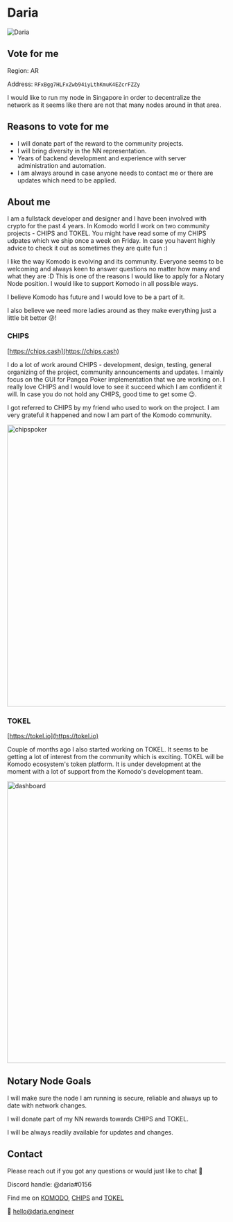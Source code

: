 # Daria

![Daria](https://user-images.githubusercontent.com/2395326/113465582-4e378f00-945f-11eb-8ec3-7d7fff233bfd.jpg)


## Vote for me

Region: AR

Address: `RFxBgg7HLFxZwb94iyLthKmuK4EZcrFZZy`

I would like to run my node in Singapore in order to decentralize the network as it seems like there are not that many nodes around in that area.

## Reasons to vote for me

- I will donate part of the reward to the community projects. 
- I will bring diversity in the NN representation.
- Years of backend development and experience with server administration and automation.
- I am always around in case anyone needs to contact me or there are updates which need to be applied.

## About me

I am a fullstack developer and designer and I have been involved with crypto for the past 4 years. In Komodo world I work on two community projects - CHIPS and TOKEL. You might have read some of my CHIPS udpates which we ship once a week on Friday. In case you havent highly advice to check it out as sometimes they are quite fun :) 

I like the way Komodo is evolving and its community. Everyone seems to be welcoming and always keen to answer questions no matter how many and what they are :D This is one of the reasons I would like to apply for a Notary Node position. I would like to support Komodo in all possible ways. 

I believe Komodo has future and I would love to be a part of it.

I also believe we need more ladies around as they make everything just a little bit better 😜!

### CHIPS

[https://chips.cash](https://chips.cash)

I do a lot of work around CHIPS - development, design, testing, general organizing of the project, community announcements and updates. I mainly focus on the GUI for Pangea Poker implementation that we are working on. I really love CHIPS and I would love to see it succeed which I am confident it will. In case you do not hold any CHIPS, good time to get some 😉.

I got referred to CHIPS by my friend who used to work on the project. I am very grateful it happened and now I am part of the Komodo community.

<img alt="chipspoker" src="https://user-images.githubusercontent.com/2395326/113466265-a8871e80-9464-11eb-9349-51c2d5e89564.jpg" width="650" />


### TOKEL

[https://tokel.io](https://tokel.io)

Couple of months ago I also started working on TOKEL. It seems to be getting a lot of interest from the community which is exciting. TOKEL will be Komodo ecosystem's token platform. It is under development at the moment with a lot of support from the Komodo's development team.

<img width="650" alt="dashboard" src="https://user-images.githubusercontent.com/2395326/113466250-7fff2480-9464-11eb-9ec4-74848db0e088.png">

## Notary Node Goals

I will make sure the node I am running is secure, reliable and always up to date with network changes. 

I will donate part of my NN rewards towards CHIPS and TOKEL.

I will be always readily available for updates and changes.

## Contact

Please reach out if you got any questions or would just like to chat 🙂

Discord handle: @daria#0156

Find me on [KOMODO](https://discord.gg/yx5E7uR6z3), [CHIPS](https://discord.gg/539Cd6NZZM) and [TOKEL](https://discord.gg/QU6dgYcXSf)

📧 [hello@daria.engineer](hello@daria.engineer)

